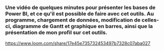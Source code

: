 ### Une vidéo de quelques minutes pour présenter les bases de Power BI, et ce qu'il est possible de faire avec cet outils. Au programme, chargement de données, modification de celles-ci, diagramme de Gantt et graphique en barres, ainsi que la présentation de mon profil sur cet outils.

https://www.loom.com/share/17e45e735732453497b7328c07aba027
